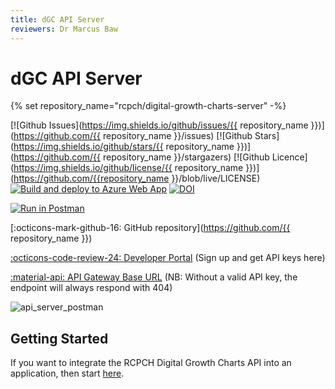 ```yaml
---
title: dGC API Server
reviewers: Dr Marcus Baw
---
```


# dGC API Server

{% set repository_name="rcpch/digital-growth-charts-server" -%}

[![Github Issues](https://img.shields.io/github/issues/{{ repository_name }})](https://github.com/{{ repository_name }}/issues)
[![Github Stars](https://img.shields.io/github/stars/{{ repository_name }})](https://github.com/{{ repository_name }}/stargazers)
[![Github Licence](https://img.shields.io/github/license/{{ repository_name }})](https://github.com/{{repository_name }}/blob/live/LICENSE)
[![Build and deploy to Azure Web App](https://github.com/rcpch/digital-growth-charts-server/actions/workflows/live-deploy-to-server-on-release.yml/badge.svg)](https://github.com/rcpch/digital-growth-charts-server/actions/workflows/live-deploy-to-server-on-release.yml)
[![DOI](https://zenodo.org/badge/261587883.svg)](https://zenodo.org/badge/latestdoi/261587883)

[![Run in Postman](https://run.pstmn.io/button.svg)](https://god.gw.postman.com/run-collection/202702-d1daf1c6-3a4c-469d-be2a-e2fcf3d84090?action=collection%2Ffork&collection-url=entityId%3D202702-d1daf1c6-3a4c-469d-be2a-e2fcf3d84090%26entityType%3Dcollection%26workspaceId%3Dd868b72e-0677-4b67-9283-112363b1f5ac#?env%5BLIVE%20api.rcpch.ac.uk%5D=W3sia2V5IjoiYmFzZVVybCIsInZhbHVlIjoiaHR0cHM6Ly9hcGkucmNwY2guYWMudWsvZ3Jvd3RoL3YxIiwiZW5hYmxlZCI6dHJ1ZSwidHlwZSI6ImRlZmF1bHQiLCJzZXNzaW9uVmFsdWUiOiJodHRwczovL2FwaS5yY3BjaC5hYy51ay9ncm93dGgvdjEiLCJzZXNzaW9uSW5kZXgiOjB9LHsia2V5IjoiYXBpS2V5IiwidmFsdWUiOiJJTlNFUlRfWU9VUl9BUElfS0VZX0hFUkUiLCJlbmFibGVkIjp0cnVlLCJ0eXBlIjoic2VjcmV0Iiwic2Vzc2lvblZhbHVlIjoiSU5TRVJUX1lPVVJfQVBJX0tFWV9IRVJFIiwic2Vzc2lvbkluZGV4IjoxfV0=)

[:octicons-mark-github-16: GitHub repository](https://github.com/{{ repository_name }})

[:octicons-code-review-24: Developer Portal](https://dev.rcpch.ac.uk) (Sign up and get API keys here)

[:material-api: API Gateway Base URL](https://api.rcpch.ac.uk) (NB: Without a valid API key, the endpoint will always respond with 404)

![api_server_postman](../_assets/_images/api_server_postman.png)

## Getting Started

If you want to integrate the RCPCH Digital Growth Charts API into an application, then start [here](../integrator/getting-started.md).
